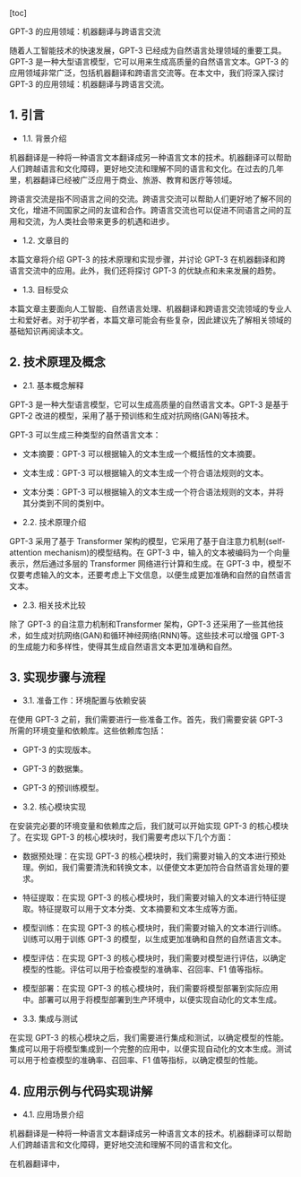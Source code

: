 
[toc]                    
                
                
GPT-3 的应用领域：机器翻译与跨语言交流

随着人工智能技术的快速发展，GPT-3 已经成为自然语言处理领域的重要工具。GPT-3 是一种大型语言模型，它可以用来生成高质量的自然语言文本。GPT-3 的应用领域非常广泛，包括机器翻译和跨语言交流等。在本文中，我们将深入探讨 GPT-3 的应用领域：机器翻译与跨语言交流。

## 1. 引言

- 1.1. 背景介绍

机器翻译是一种将一种语言文本翻译成另一种语言文本的技术。机器翻译可以帮助人们跨越语言和文化障碍，更好地交流和理解不同的语言和文化。在过去的几年里，机器翻译已经被广泛应用于商业、旅游、教育和医疗等领域。

跨语言交流是指不同语言之间的交流。跨语言交流可以帮助人们更好地了解不同的文化，增进不同国家之间的友谊和合作。跨语言交流也可以促进不同语言之间的互用和交流，为人类社会带来更多的机遇和进步。

- 1.2. 文章目的

本篇文章将介绍 GPT-3 的技术原理和实现步骤，并讨论 GPT-3 在机器翻译和跨语言交流中的应用。此外，我们还将探讨 GPT-3 的优缺点和未来发展的趋势。

- 1.3. 目标受众

本篇文章主要面向人工智能、自然语言处理、机器翻译和跨语言交流领域的专业人士和爱好者。对于初学者，本篇文章可能会有些复杂，因此建议先了解相关领域的基础知识再阅读本文。

## 2. 技术原理及概念

- 2.1. 基本概念解释

GPT-3 是一种大型语言模型，它可以生成高质量的自然语言文本。GPT-3 是基于 GPT-2 改进的模型，采用了基于预训练和生成对抗网络(GAN)等技术。

GPT-3 可以生成三种类型的自然语言文本：

- 文本摘要：GPT-3 可以根据输入的文本生成一个概括性的文本摘要。
- 文本生成：GPT-3 可以根据输入的文本生成一个符合语法规则的文本。
- 文本分类：GPT-3 可以根据输入的文本生成一个符合语法规则的文本，并将其分类到不同的类别中。

- 2.2. 技术原理介绍

GPT-3 采用了基于 Transformer 架构的模型，它采用了基于自注意力机制(self-attention mechanism)的模型结构。在 GPT-3 中，输入的文本被编码为一个向量表示，然后通过多层的 Transformer 网络进行计算和生成。在 GPT-3 中，模型不仅要考虑输入的文本，还要考虑上下文信息，以便生成更加准确和自然的自然语言文本。

- 2.3. 相关技术比较

除了 GPT-3 的自注意力机制和Transformer 架构，GPT-3 还采用了一些其他技术，如生成对抗网络(GAN)和循环神经网络(RNN)等。这些技术可以增强 GPT-3 的生成能力和多样性，使得其生成自然语言文本更加准确和自然。

## 3. 实现步骤与流程

- 3.1. 准备工作：环境配置与依赖安装

在使用 GPT-3 之前，我们需要进行一些准备工作。首先，我们需要安装 GPT-3 所需的环境变量和依赖库。这些依赖库包括：

- GPT-3 的实现版本。
- GPT-3 的数据集。
- GPT-3 的预训练模型。

- 3.2. 核心模块实现

在安装完必要的环境变量和依赖库之后，我们就可以开始实现 GPT-3 的核心模块了。在实现 GPT-3 的核心模块时，我们需要考虑以下几个方面：

- 数据预处理：在实现 GPT-3 的核心模块时，我们需要对输入的文本进行预处理。例如，我们需要清洗和转换文本，以便使文本更加符合自然语言处理的要求。
- 特征提取：在实现 GPT-3 的核心模块时，我们需要对输入的文本进行特征提取。特征提取可以用于文本分类、文本摘要和文本生成等方面。
- 模型训练：在实现 GPT-3 的核心模块时，我们需要对输入的文本进行训练。训练可以用于训练 GPT-3 的模型，以生成更加准确和自然的自然语言文本。
- 模型评估：在实现 GPT-3 的核心模块时，我们需要对模型进行评估，以确定模型的性能。评估可以用于检查模型的准确率、召回率、F1 值等指标。
- 模型部署：在实现 GPT-3 的核心模块时，我们需要将模型部署到实际应用中。部署可以用于将模型部署到生产环境中，以便实现自动化的文本生成。

- 3.3. 集成与测试

在实现 GPT-3 的核心模块之后，我们需要进行集成和测试，以确定模型的性能。集成可以用于将模型集成到一个完整的应用中，以便实现自动化的文本生成。测试可以用于检查模型的准确率、召回率、F1 值等指标，以确定模型的性能。

## 4. 应用示例与代码实现讲解

- 4.1. 应用场景介绍

机器翻译是一种将一种语言文本翻译成另一种语言文本的技术。机器翻译可以帮助人们跨越语言和文化障碍，更好地交流和理解不同的语言和文化。

在机器翻译中，

